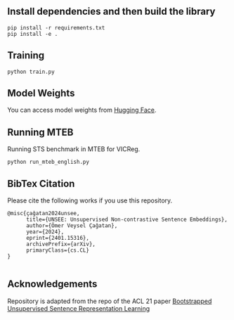 ## Install dependencies and then build the library


```
pip install -r requirements.txt
pip install -e .

```` 

## Training

````
python train.py
````
## Model Weights
You can access model weights from [Hugging Face](https://huggingface.co/asparius).

## Running MTEB
Running STS benchmark in MTEB for VICReg.

````
python run_mteb_english.py
````
## BibTex Citation
Please cite the following works if you use this repository.

````
@misc{çağatan2024unsee,
      title={UNSEE: Unsupervised Non-contrastive Sentence Embeddings}, 
      author={Ömer Veysel Çağatan},
      year={2024},
      eprint={2401.15316},
      archivePrefix={arXiv},
      primaryClass={cs.CL}
}


````



## Acknowledgements

Repository is adapted from the repo of the ACL 21 paper [Bootstrapped Unsupervised Sentence Representation Learning](https://github.com/yanzhangnlp/BSL/tree/main) 
